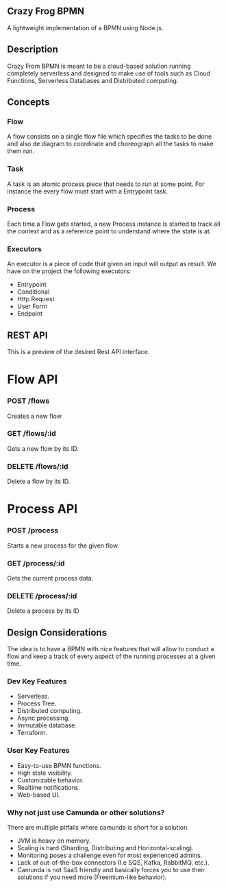 Crazy Frog BPMN
---
A lightweight implementation of a BPMN using Node.js.

## Description

Crazy From BPMN is meant to be a cloud-based solution running completely serverless and designed to make use of tools such as Cloud Functions, Serverless Databases and Distributed computing.

## Concepts

### Flow
A flow consists on a single flow file which specifies the tasks to be done and also de diagram to coordinate and choreograph all the tasks to make them run. 
### Task
A task is an atomic process piece that needs to run at some point. For instance the every flow must start with a Entrypoint task.
### Process
Each time a Flow gets started, a new Process instance is started to track all the context and as a reference point to understand where the state is at.
### Executors
An executor is a piece of code that given an input will output as result. We have on the project the following executors:

- Entrypoint
- Conditional
- Http Request
- User Form
- Endpoint

## REST API
This is a preview of the desired Rest API interface.

# Flow API
### POST /flows
Creates a new flow

### GET /flows/:id
Gets a new flow by its ID.

### DELETE /flows/:id
Delete a flow by its ID.

# Process API
### POST /process
Starts a new process for the given flow.

### GET /process/:id
Gets the current process data.

### DELETE /process/:id
Delete a process by its ID

## Design Considerations
The idea is to have a BPMN with nice features that will allow to conduct a flow and keep a track of every aspect of the running processes at a given time.

### Dev Key Features
- Serverless.
- Process Tree.
- Distributed computing.
- Async processing.
- Immutable database.
- Terraform.

### User Key Features
- Easy-to-use BPMN functions.
- High state visibility.
- Customizable behavior.
- Realtime notifications.
- Web-based UI.

### Why not just use Camunda or other solutions?
There are multiple pitfalls where camunda is short for a solution:
- JVM is heavy on memory.
- Scaling is hard (Sharding, Distributing and Horizontal-scaling).
- Monitoring poses a challenge even for most experienced admins.
- Lack of out-of-the-box connectors (I.e SQS, Kafka, RabbitMQ, etc.).
- Camunda is not SaaS friendly and basically forces you to use their solutions if you need more (Freemium-like behavior).
